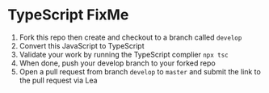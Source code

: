 # TypeScript FixMe

1. Fork this repo then create and checkout to a branch called `develop`
1. Convert this JavaScript to TypeScript
1. Validate your work by running the TypeScript complier `npx tsc`
1. When done, push your develop branch to your forked repo
1. Open a pull request from branch `develop` to `master` and submit the link to the pull request via Lea
